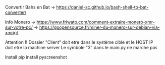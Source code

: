 Convertir Bahs en Bat -> https://daniel-sc.github.io/bash-shell-to-bat-converter/

Info Monero -> https://www.friwato.com/comment-extraire-monero-xmr-sur-votre-pc/
            -> https://goopensource.fr/miner-du-monero-sur-debian-via-xmrig/

Attention !! 
Dossier "Client" doit etre dans le système cible et le HOST IP doit etre la machine server
Le symbole "3" dans le main.py ne marche pas


Install
pip install pyscreenshot